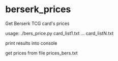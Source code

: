 # berserk_prices
Get Berserk TCG card's prices

usage: ./bers_price.py card_list1.txt ... card_listN.txt

print results into console

get prices from file prices_bers.txt
